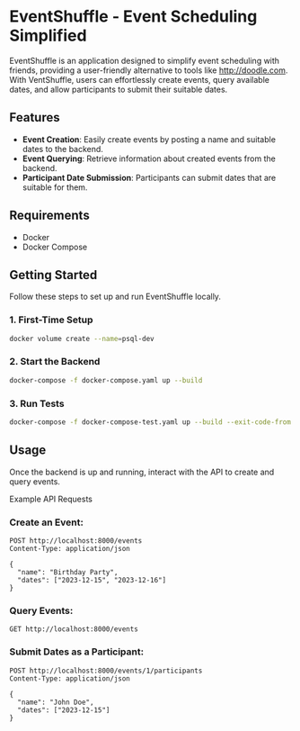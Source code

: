 # EventShuffle - Event Scheduling Simplified

EventShuffle is an application designed to simplify event scheduling with friends, providing a user-friendly alternative to tools like http://doodle.com. With VentShuffle, users can effortlessly create events, query available dates, and allow participants to submit their suitable dates.

## Features

- **Event Creation**: Easily create events by posting a name and suitable dates to the backend.
- **Event Querying**: Retrieve information about created events from the backend.
- **Participant Date Submission**: Participants can submit dates that are suitable for them.

## Requirements

- Docker
- Docker Compose

## Getting Started

Follow these steps to set up and run EventShuffle locally.

### 1. First-Time Setup

```bash
docker volume create --name=psql-dev
```
### 2. Start the Backend
```bash
docker-compose -f docker-compose.yaml up --build
```
### 3. Run Tests
```bash
docker-compose -f docker-compose-test.yaml up --build --exit-code-from test
```

## Usage
Once the backend is up and running, interact with the API to create and query events.

Example API Requests
### Create an Event:

```http
POST http://localhost:8000/events
Content-Type: application/json

{
  "name": "Birthday Party",
  "dates": ["2023-12-15", "2023-12-16"]
}
```
### Query Events:

```http
GET http://localhost:8000/events
```

### Submit Dates as a Participant:

```http
POST http://localhost:8000/events/1/participants
Content-Type: application/json

{
  "name": "John Doe",
  "dates": ["2023-12-15"]
}
```